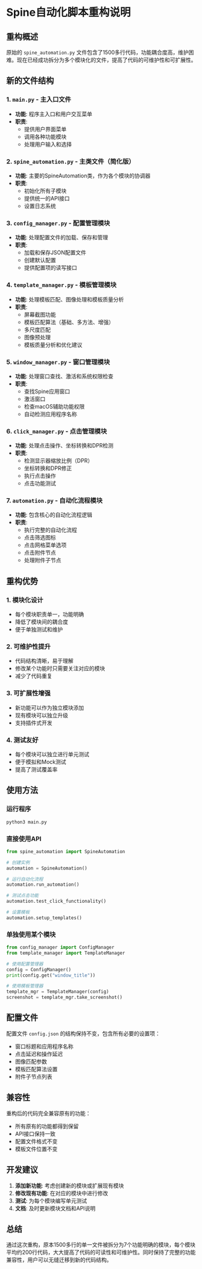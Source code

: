 # Spine自动化脚本重构说明

## 重构概述

原始的 `spine_automation.py` 文件包含了1500多行代码，功能耦合度高，维护困难。现在已经成功拆分为多个模块化的文件，提高了代码的可维护性和可扩展性。

## 新的文件结构

### 1. `main.py` - 主入口文件
- **功能**: 程序主入口和用户交互菜单
- **职责**: 
  - 提供用户界面菜单
  - 调用各种功能模块
  - 处理用户输入和选择

### 2. `spine_automation.py` - 主类文件（简化版）
- **功能**: 主要的SpineAutomation类，作为各个模块的协调器
- **职责**:
  - 初始化所有子模块
  - 提供统一的API接口
  - 设置日志系统

### 3. `config_manager.py` - 配置管理模块
- **功能**: 处理配置文件的加载、保存和管理
- **职责**:
  - 加载和保存JSON配置文件
  - 创建默认配置
  - 提供配置项的读写接口

### 4. `template_manager.py` - 模板管理模块
- **功能**: 处理模板匹配、图像处理和模板质量分析
- **职责**:
  - 屏幕截图功能
  - 模板匹配算法（基础、多方法、增强）
  - 多尺度匹配
  - 图像预处理
  - 模板质量分析和优化建议

### 5. `window_manager.py` - 窗口管理模块
- **功能**: 处理窗口查找、激活和系统权限检查
- **职责**:
  - 查找Spine应用窗口
  - 激活窗口
  - 检查macOS辅助功能权限
  - 自动检测应用程序名称

### 6. `click_manager.py` - 点击管理模块
- **功能**: 处理点击操作、坐标转换和DPR检测
- **职责**:
  - 检测显示器缩放比例（DPR）
  - 坐标转换和DPR修正
  - 执行点击操作
  - 点击功能测试

### 7. `automation.py` - 自动化流程模块
- **功能**: 包含核心的自动化流程逻辑
- **职责**:
  - 执行完整的自动化流程
  - 点击筛选图标
  - 点击网格菜单选项
  - 点击附件节点
  - 处理附件子节点

## 重构优势

### 1. **模块化设计**
- 每个模块职责单一，功能明确
- 降低了模块间的耦合度
- 便于单独测试和维护

### 2. **可维护性提升**
- 代码结构清晰，易于理解
- 修改某个功能时只需要关注对应的模块
- 减少了代码重复

### 3. **可扩展性增强**
- 新功能可以作为独立模块添加
- 现有模块可以独立升级
- 支持插件式开发

### 4. **测试友好**
- 每个模块可以独立进行单元测试
- 便于模拟和Mock测试
- 提高了测试覆盖率

## 使用方法

### 运行程序
```bash
python3 main.py
```

### 直接使用API
```python
from spine_automation import SpineAutomation

# 创建实例
automation = SpineAutomation()

# 运行自动化流程
automation.run_automation()

# 测试点击功能
automation.test_click_functionality()

# 设置模板
automation.setup_templates()
```

### 单独使用某个模块
```python
from config_manager import ConfigManager
from template_manager import TemplateManager

# 使用配置管理器
config = ConfigManager()
print(config.get("window_title"))

# 使用模板管理器
template_mgr = TemplateManager(config)
screenshot = template_mgr.take_screenshot()
```

## 配置文件

配置文件 `config.json` 的结构保持不变，包含所有必要的设置项：
- 窗口标题和应用程序名称
- 点击延迟和操作延迟
- 图像匹配参数
- 模板匹配算法设置
- 附件子节点列表

## 兼容性

重构后的代码完全兼容原有的功能：
- 所有原有的功能都得到保留
- API接口保持一致
- 配置文件格式不变
- 模板文件位置不变

## 开发建议

1. **添加新功能**: 考虑创建新的模块或扩展现有模块
2. **修改现有功能**: 在对应的模块中进行修改
3. **测试**: 为每个模块编写单元测试
4. **文档**: 及时更新模块文档和API说明

## 总结

通过这次重构，原本1500多行的单一文件被拆分为7个功能明确的模块，每个模块平均约200行代码，大大提高了代码的可读性和可维护性。同时保持了完整的功能兼容性，用户可以无缝迁移到新的代码结构。
